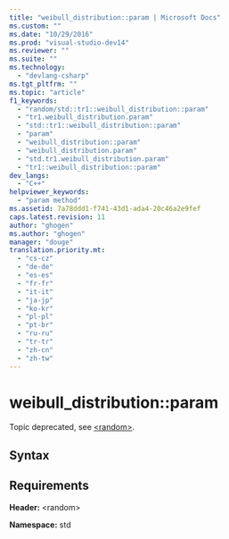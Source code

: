 ```yaml
---
title: "weibull_distribution::param | Microsoft Docs"
ms.custom: ""
ms.date: "10/29/2016"
ms.prod: "visual-studio-dev14"
ms.reviewer: ""
ms.suite: ""
ms.technology: 
  - "devlang-csharp"
ms.tgt_pltfrm: ""
ms.topic: "article"
f1_keywords: 
  - "random/std::tr1::weibull_distribution::param"
  - "tr1.weibull_distribution.param"
  - "std::tr1::weibull_distribution::param"
  - "param"
  - "weibull_distribution::param"
  - "weibull_distribution.param"
  - "std.tr1.weibull_distribution.param"
  - "tr1::weibull_distribution::param"
dev_langs: 
  - "C++"
helpviewer_keywords: 
  - "param method"
ms.assetid: 7a78ddd1-f741-43d1-ada4-20c46a2e9fef
caps.latest.revision: 11
author: "ghogen"
ms.author: "ghogen"
manager: "douge"
translation.priority.mt: 
  - "cs-cz"
  - "de-de"
  - "es-es"
  - "fr-fr"
  - "it-it"
  - "ja-jp"
  - "ko-kr"
  - "pl-pl"
  - "pt-br"
  - "ru-ru"
  - "tr-tr"
  - "zh-cn"
  - "zh-tw"
---
```

# weibull_distribution::param
Topic deprecated, see [\<random>](../Topic/%3Crandom%3E.md).  
  
## Syntax  
  
## Requirements  
 **Header:** \<random>  
  
 **Namespace:** std